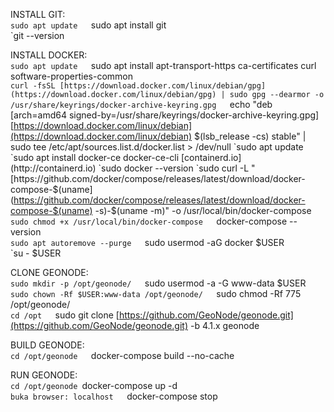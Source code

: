 INSTALL GIT:  
`sudo apt update  
`sudo apt install git  
`git --version  
  
INSTALL DOCKER:  
`sudo apt update  
`sudo apt install apt-transport-https ca-certificates curl software-properties-common  
`curl -fsSL [https://download.docker.com/linux/debian/gpg](https://download.docker.com/linux/debian/gpg) | sudo gpg --dearmor -o /usr/share/keyrings/docker-archive-keyring.gpg  
`echo "deb [arch=amd64 signed-by=/usr/share/keyrings/docker-archive-keyring.gpg] [https://download.docker.com/linux/debian](https://download.docker.com/linux/debian) $(lsb_release -cs) stable" | sudo tee /etc/apt/sources.list.d/docker.list > /dev/null  
`sudo apt update  
`sudo apt install docker-ce docker-ce-cli [containerd.io](http://containerd.io)  
`sudo docker --version  
`sudo curl -L "[https://github.com/docker/compose/releases/latest/download/docker-compose-$(uname](https://github.com/docker/compose/releases/latest/download/docker-compose-$(uname) -s)-$(uname -m)" -o /usr/local/bin/docker-compose  
`sudo chmod +x /usr/local/bin/docker-compose  
`docker-compose --version  
`sudo apt autoremove --purge  
`sudo usermod -aG docker $USER  
`su - $USER  
  
CLONE GEONODE:  
`sudo mkdir -p /opt/geonode/  
`sudo usermod -a -G www-data $USER  
`sudo chown -Rf $USER:www-data /opt/geonode/  
`sudo chmod -Rf 775 /opt/geonode/  
`cd /opt  
`sudo git clone [https://github.com/GeoNode/geonode.git](https://github.com/GeoNode/geonode.git) -b 4.1.x geonode  
  
BUILD GEONODE:  
`cd /opt/geonode  
`docker-compose build --no-cache  
  
RUN GEONODE:  
`cd /opt/geonode
`docker-compose up -d  
`buka browser: localhost  
`docker-compose stop